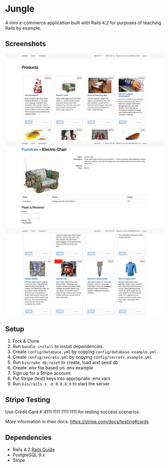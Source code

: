 # Jungle

A mini e-commerce application built with Rails 4.2 for purposes of teaching Rails by example.

## Screenshots 
![Main Page](https://github.com/leeivana/jungle-rails/blob/master/docs/main-page.png?raw=true)
![Product Page](https://github.com/leeivana/jungle-rails/blob/master/docs/product-page.png?raw=true)
![Sold Out Item](https://github.com/leeivana/jungle-rails/blob/master/docs/sold-out-item.png?raw=true)



## Setup

1. Fork & Clone
2. Run `bundle install` to install dependencies
3. Create `config/database.yml` by copying `config/database.example.yml`
4. Create `config/secrets.yml` by copying `config/secrets.example.yml`
5. Run `bin/rake db:reset` to create, load and seed db
6. Create .env file based on .env.example
7. Sign up for a Stripe account
8. Put Stripe (test) keys into appropriate .env vars
9. Run `bin/rails s -b 0.0.0.0` to start the server

## Stripe Testing

Use Credit Card # 4111 1111 1111 1111 for testing success scenarios.

More information in their docs: <https://stripe.com/docs/testing#cards>

## Dependencies

* Rails 4.2 [Rails Guide](http://guides.rubyonrails.org/v4.2/)
* PostgreSQL 9.x
* Stripe
